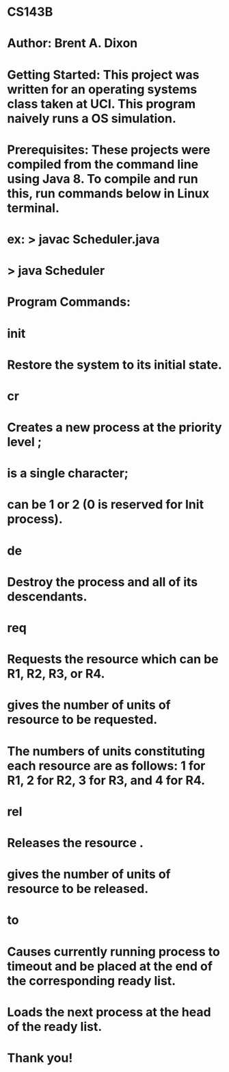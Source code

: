 # CS143B
# Author:          Brent A. Dixon
# Getting Started: This project was written for an operating systems class taken at UCI. This program naively runs a OS simulation.
# Prerequisites:   These projects were compiled from the command line using Java 8. To compile and run this, run commands below in Linux terminal.
#                      ex: > javac Scheduler.java
#                          > java Scheduler
# Program Commands:
#                  init
#                  Restore the system to its initial state.
#
#                  cr <name> <priority>
#                  Creates a new process <name> at the priority level <priority>;
#                  <name> is a single character;
#                  <priority> can be 1 or 2 (0 is reserved for Init process).
#
#                  de <name>
#                  Destroy the process <name> and all of its descendants.
#
#                  req <name> <numberOfUnits>
#                  Requests the resource <name> which can be R1, R2, R3, or R4. 
#                  <numberOfUnits> gives the number of units of resource <name> to be requested.
#                  The numbers of units constituting each resource are as follows: 1 for R1, 2 for R2, 3 for R3, and 4 for R4.
#
#                  rel <name> <numberOfUnits> 
#                  Releases the resource <name>. 
#                  <numberOfUnits> gives the number of units of resource <name> to be released.
#
#                  to
#                  Causes currently running process to timeout and be placed at the end of the corresponding ready list.
#                  Loads the next process at the head of the ready list.
#
# Thank you!
